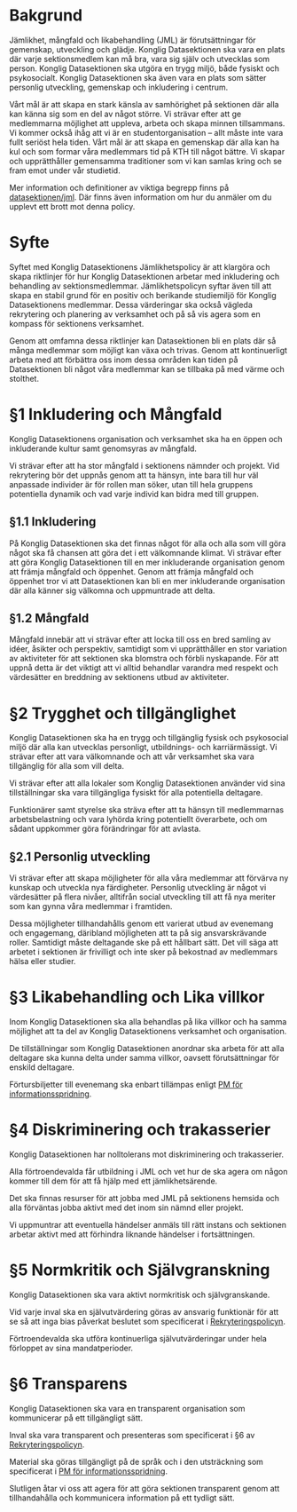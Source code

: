 <!-- Konglig Datasektionens jämlikhetspolicy -->

# Bakgrund

Jämlikhet, mångfald och likabehandling (JML) är förutsättningar för gemenskap, utveckling och glädje. Konglig Datasektionen ska vara en plats där varje sektionsmedlem kan må bra, vara sig själv och utvecklas som person. Konglig Datasektionen ska utgöra en trygg miljö, både fysiskt och psykosocialt. Konglig Datasektionen ska även vara en plats som sätter personlig utveckling, gemenskap och inkludering i centrum. 

Vårt mål är att skapa en stark känsla av samhörighet på sektionen där alla kan känna sig som en del av något större. Vi strävar efter att ge medlemmarna möjlighet att uppleva, arbeta och skapa minnen tillsammans. Vi kommer också ihåg att vi är en studentorganisation – allt måste inte vara fullt seriöst hela tiden. Vårt mål är att skapa en gemenskap där alla kan ha kul och som formar våra medlemmars tid på KTH till något bättre. Vi skapar och upprätthåller gemensamma traditioner som vi kan samlas kring och se fram emot under vår studietid. 

Mer information och definitioner av viktiga begrepp finns på [datasektionen/jml](https://datasektionen.se/jml). Där finns även information om hur du anmäler om du upplevt ett brott mot denna policy.

# Syfte
Syftet med Konglig Datasektionens Jämlikhetspolicy är att klargöra och skapa riktlinjer för hur Konglig Datasektionen arbetar med inkludering och behandling av sektionsmedlemmar. Jämlikhetspolicyn syftar även till att skapa en stabil grund för en positiv och berikande studiemiljö för Konglig Datasektionens medlemmar. Dessa värderingar ska också vägleda rekrytering och planering av verksamhet och på så vis agera som en kompass för sektionens verksamhet. 

Genom att omfamna dessa riktlinjer kan Datasektionen bli en plats där så många medlemmar som möjligt kan växa och trivas. Genom att kontinuerligt arbeta med att förbättra oss inom dessa områden kan tiden på Datasektionen bli något våra medlemmar kan se tillbaka på med värme och stolthet.


# §1 Inkludering och Mångfald

Konglig Datasektionens organisation och verksamhet ska ha en öppen och inkluderande kultur samt genomsyras av mångfald. 

Vi strävar efter att ha stor mångfald i sektionens nämnder och projekt. Vid rekrytering bör det uppnås genom att ta hänsyn, inte bara till hur väl anpassade individer är för rollen man söker, utan till hela gruppens potentiella dynamik och vad varje individ kan bidra med till gruppen.


## §1.1 Inkludering

På Konglig Datasektionen ska det finnas något för alla och alla som vill göra något ska få chansen att göra det i ett välkomnande klimat. Vi strävar efter att göra Konglig Datasektionen till en mer inkluderande organisation genom att främja mångfald och öppenhet. Genom att främja mångfald och öppenhet tror vi att Datasektionen kan bli en mer inkluderande organisation där alla känner sig välkomna och uppmuntrade att delta.

## §1.2 Mångfald

Mångfald innebär att vi strävar efter att locka till oss en bred samling av idéer, åsikter och perspektiv, samtidigt som vi upprätthåller en stor variation av aktiviteter för att sektionen ska blomstra och förbli nyskapande. För att uppnå detta är det viktigt att vi alltid behandlar varandra med respekt och värdesätter en breddning av sektionens utbud av aktiviteter.

# §2 Trygghet och tillgänglighet

Konglig Datasektionen ska ha en trygg och tillgänglig fysisk och psykosocial miljö där alla kan utvecklas personligt, utbildnings- och karriärmässigt.  Vi strävar efter att vara välkomnande och att vår verksamhet ska vara tillgänglig för alla som vill delta. 

Vi strävar efter att alla lokaler som Konglig Datasektionen använder vid sina tillställningar ska vara tillgängliga fysiskt för alla potentiella deltagare. 

Funktionärer samt styrelse ska sträva efter att ta hänsyn till medlemmarnas arbetsbelastning och vara lyhörda kring potentiellt överarbete, och om sådant uppkommer göra förändringar för att avlasta. 

## §2.1 Personlig utveckling

Vi strävar efter att skapa möjligheter för alla våra medlemmar att förvärva ny kunskap och utveckla nya färdigheter. Personlig utveckling är något vi värdesätter på flera nivåer, alltifrån social utveckling till att få nya meriter som kan gynna våra medlemmar i framtiden. 

Dessa möjligheter tillhandahålls genom ett varierat utbud av evenemang och engagemang, däribland möjligheten att ta på sig ansvarskrävande roller. Samtidigt måste deltagande ske på ett hållbart sätt. Det vill säga att arbetet i sektionen är frivilligt och inte sker på bekostnad av medlemmars hälsa eller studier.

# §3 Likabehandling och Lika villkor

Inom Konglig Datasektionen ska alla behandlas på lika villkor och ha samma möjlighet att ta del av Konglig Datasektionens verksamhet och organisation. 

De tillställningar som Konglig Datasektionen anordnar ska arbeta för att alla deltagare ska kunna delta under samma villkor, oavsett förutsättningar för enskild deltagare.

Förtursbiljetter till evenemang ska enbart tillämpas enligt [PM för informationsspridning](../pm/pm_informationsspridning).

# §4 Diskriminering och trakasserier

Konglig Datasektionen har nolltolerans mot diskriminering och trakasserier.

Alla förtroendevalda får utbildning i JML och vet hur de ska agera om någon kommer till dem för att få hjälp med ett jämlikhetsärende.

Det ska finnas resurser för att jobba med JML på sektionens hemsida och alla förväntas jobba aktivt med det inom sin nämnd eller projekt.

Vi uppmuntrar att eventuella händelser anmäls till rätt instans och sektionen arbetar aktivt med att förhindra liknande händelser i fortsättningen.

# §5 Normkritik och Självgranskning

Konglig Datasektionen ska vara aktivt normkritisk och självgranskande.

Vid varje inval ska en självutvärdering göras av ansvarig funktionär för att se så att inga bias påverkat beslutet som specificerat i [Rekryteringspolicyn](../policies/rekryteringspolicy).

Förtroendevalda ska utföra kontinuerliga självutvärderingar under hela förloppet av sina mandatperioder.

# §6 Transparens

Konglig Datasektionen ska vara en transparent organisation som kommunicerar på ett tillgängligt sätt.

Inval ska vara transparent och presenteras som specificerat i §6 av [Rekryteringspolicyn](../policies/rekryteringspolicy).

Material ska göras tillgängligt på de språk och i den utsträckning som specificerat i [PM för informationsspridning](../pm/pm_informationsspridning).

Slutligen åtar vi oss att agera för att göra sektionen transparent genom att tillhandahålla och kommunicera information på ett tydligt sätt.

